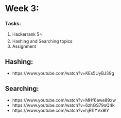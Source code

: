 # Week 3:

### Tasks:
<ol>
 <li>Hackerrank 5⭐</li>
 <li>Hashing and Searching topics</li>
 <li>Assignment</li>
</ol>

 ## Hashing:
 <ul>
   <li>https://www.youtube.com/watch?v=KEs5UyBJ39g </li>
 </ul>


## Searching:
<ul>
   <li>https://www.youtube.com/watch?v=MHf6awe89xw</li>
   <li>https://www.youtube.com/watch?v=6zhGS79oQ4k</li>
   <li>https://www.youtube.com/watch?v=hjR1IYVx9lY </li>
 </ul>




